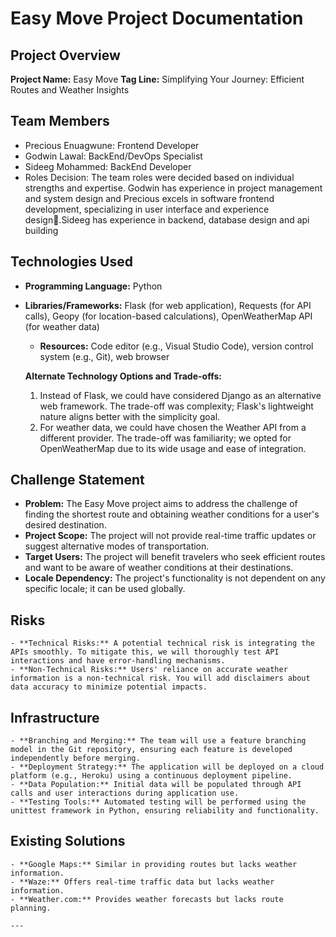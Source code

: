 # Easy Move Project Documentation

## Project Overview

**Project Name:** Easy Move
**Tag Line:** Simplifying Your Journey: Efficient Routes and Weather Insights

## Team Members

- Precious Enuagwune: Frontend Developer
- Godwin Lawal: BackEnd/DevOps Specialist
- Sideeg Mohammed: BackEnd Developer
- Roles Decision: The team roles were decided based on individual strengths and expertise. Godwin has experience in project management and system design and Precious excels in software frontend development, specializing in user interface and experience design.ٍSideeg has experience in backend, database design and api building

## Technologies Used

- **Programming Language:** Python
- **Libraries/Frameworks:** Flask (for web application), Requests (for API calls), Geopy (for location-based calculations), OpenWeatherMap API (for weather data)
    - **Resources:** Code editor (e.g., Visual Studio Code), version control system (e.g., Git), web browser

    **Alternate Technology Options and Trade-offs:**
    1. Instead of Flask, we could have considered Django as an alternative web framework. The trade-off was complexity; Flask's lightweight nature aligns better with the simplicity goal.
    2. For weather data, we could have chosen the Weather API from a different provider. The trade-off was familiarity; we opted for OpenWeatherMap due to its wide usage and ease of integration.

## Challenge Statement

- **Problem:** The Easy Move project aims to address the challenge of finding the shortest route and obtaining weather conditions for a user's desired destination.
- **Project Scope:** The project will not provide real-time traffic updates or suggest alternative modes of transportation.
- **Target Users:** The project will benefit travelers who seek efficient routes and want to be aware of weather conditions at their destinations.
- **Locale Dependency:** The project's functionality is not dependent on any specific locale; it can be used globally.

## Risks

    - **Technical Risks:** A potential technical risk is integrating the APIs smoothly. To mitigate this, we will thoroughly test API interactions and have error-handling mechanisms.
    - **Non-Technical Risks:** Users' reliance on accurate weather information is a non-technical risk. You will add disclaimers about data accuracy to minimize potential impacts.

## Infrastructure

    - **Branching and Merging:** The team will use a feature branching model in the Git repository, ensuring each feature is developed independently before merging.
    - **Deployment Strategy:** The application will be deployed on a cloud platform (e.g., Heroku) using a continuous deployment pipeline.
    - **Data Population:** Initial data will be populated through API calls and user interactions during application use.
    - **Testing Tools:** Automated testing will be performed using the unittest framework in Python, ensuring reliability and functionality.

## Existing Solutions

    - **Google Maps:** Similar in providing routes but lacks weather information.
    - **Waze:** Offers real-time traffic data but lacks weather information.
    - **Weather.com:** Provides weather forecasts but lacks route planning.

    ---
